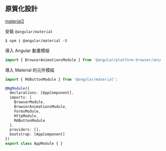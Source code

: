## 原質化設計

[material2](https://github.com/angular/material2)

安裝 `@angular/material`

```bsah
$ npm i @angular/material -S
```

導入 Angular 動畫模組

```ts
import { BrowserAnimationsModule } from '@angular/platform-browser/animations';
```

導入 Material 的元件模組

```ts
import { MdButtonModule } from '@angular/material';
```

```ts
@NgModule({
  declarations: [AppComponent],
  imports: [
    BrowserModule,
    BrowserAnimationsModule,
    FormsModule,
    HttpModule,
    MdButtonModule
  ],
  providers: [],
  bootstrap: [AppComponent]
})
export class AppModule { }
```
